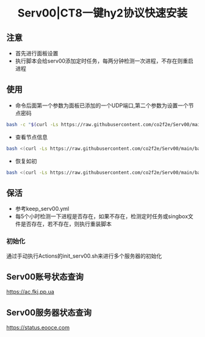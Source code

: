 <h1 align="center">
  Serv00|CT8一键hy2协议快速安装
</h1>

## 注意
* 首先进行面板设置
* 执行脚本会给serv00添加定时任务，每两分钟检测一次进程，不存在则重启进程

## 使用
* 命令后面第一个参数为面板已添加的一个UDP端口,第二个参数为设置一个节点密码
```bash
bash -c "$(curl -Ls https://raw.githubusercontent.com/co2f2e/Serv00/main/bash/singbox_install.sh)" -- 9999 xxxx
```
* 查看节点信息
```bash
bash <(curl -Ls https://raw.githubusercontent.com/co2f2e/Serv00/main/bash/node_info.sh)
```

* 恢复如初
```bash
bash <(curl -Ls https://raw.githubusercontent.com/co2f2e/Serv00/main/bash/init_serv00.sh)
```

## 保活
* 参考keep_serv00.yml
* 每5个小时检测一下进程是否存在，如果不存在，检测定时任务或singbox文件是否存在，若不存在，则执行重装脚本

### 初始化
通过手动执行Actions的init_serv00.sh来进行多个服务器的初始化
  
## Serv00账号状态查询
https://ac.fkj.pp.ua

## Serv00服务器状态查询
https://status.eooce.com













